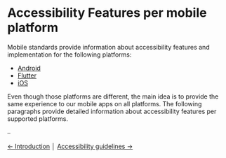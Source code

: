 # Accessibility Features per mobile platform

Mobile standards provide information about accessibility features and implementation for the following platforms:

* [Android](android/features_android.md)
* [Flutter](flutter/features_flutter.md)
* [iOS](ios/features_ios.md)


Even though those platforms are different, the main idea is to provide the same experience to our mobile apps on all platforms. The following paragraphs provide detailed information about accessibility features per supported platforms.

⎯

[← Introduction](../introduction.md) │ [Accessibility guidelines →](../accessibility_guidelines.md)
